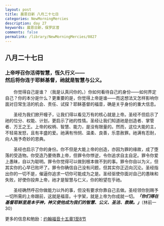```yaml
---
layout: post
title: 晨恩日新 八月二十七日
categories: NewMorningMercies
description: day 27
keywords: 晨恩日新，保罗区普
comments: false
permalink: /library/NewMorningMercies/0827
---
```


## 八月二十七日

### 上帝呼召你活得智慧，恆久行义—— <br> 然后将你连于耶稣基督，祂就是智慧与公义。

&emsp;&emsp;你觉得自己是谁？（我是认真问你的。）你如何看待自己的身份——如何界定自己？你的本分是什么？更重要的是，你觉得上帝是谁——而这想法又怎样影响你面对日常生活的机会、责任、试探？耶稣基督的福音，确是关乎身份的重大信息。

&emsp;&emsp;圣经为我们掀开幔子，让我们得以看见万有的核心就是上帝。圣经不但启示了祂的位分、权能、计划，更启示了祂的性情。圣经让我们知道祂是创造者、掌管者、万王之王。上帝的权柄、智慧、能力，是没有限量的。然而，这位大能的主，不轻易发怒，且有丰盛的爱。祂满有怜悯、温柔、良善，乐意赦罪。祂满有忍耐，向人施予奇妙的恩典。

&emsp;&emsp;圣经也启示了你的身份。你不但是大能上帝的创造，亦因为罪的缘故，成了堕落的受造物。你受造乃要倚靠上帝，但罪令你悖逆，令你追求自主自足。罪令你爱上愚昧，自以为聪明。罪令你觉得可以做到根本做不到的事。罪令你自以为义，但其实你的心早已败坏了。罪令你确信自己没有问题，但其实你正迈向沉沦。圣经指出你的一切不是，催逼你追求一切你可能成为之是。圣经驱使你面对自己的愚昧和失败，好使你投奔上帝，祂才是智慧与仁义，你的盼望在乎祂。

&emsp;&emsp;圣经确然呼召你做能力以外的事，但没有要求你靠自己去做。圣经领你到赐予一切所需的上帝跟前，这就是福音。十字架，就是上帝为你成就一切。***「你们得在基督耶稣里是本乎神，神又使他成为我们的智慧、公义、圣洁、救赎。」***（林前一30）

更多的信息和勉励：[约翰福音十五章1至8节]()
